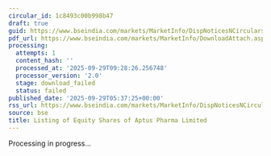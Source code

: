 ```yaml
---
circular_id: 1c8493c00b998b47
draft: true
guid: https://www.bseindia.com/markets/MarketInfo/DispNoticesNCirculars.aspx?Noticeid={AAB15DDA-0F37-454A-96E6-82856F389E8E}&noticeno=20250929-2&dt=09/29/2025&icount=2&totcount=22&flag=0
pdf_url: https://www.bseindia.com/markets/MarketInfo/DownloadAttach.aspx?id=20250929-2&attachedId=
processing:
  attempts: 1
  content_hash: ''
  processed_at: '2025-09-29T09:28:26.256748'
  processor_version: '2.0'
  stage: download_failed
  status: failed
published_date: '2025-09-29T05:37:25+00:00'
rss_url: https://www.bseindia.com/markets/MarketInfo/DispNoticesNCirculars.aspx?Noticeid={AAB15DDA-0F37-454A-96E6-82856F389E8E}&noticeno=20250929-2&dt=09/29/2025&icount=2&totcount=22&flag=0
source: bse
title: Listing of Equity Shares of Aptus Pharma Limited
---
```


Processing in progress...